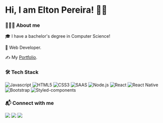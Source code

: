 # Hi, I am Elton Pereira! 👋🏾

### 👨🏾‍💻 About me

🎓 I have a bachelor's degree in Computer Science!

:vulcan_salute: Web Developer. 

:writing_hand: My [Portfolio](https://eltonpereira.dev/).


### 🛠 Tech Stack

![Javascript](https://img.shields.io/badge/JavaScript-323330?style=for-the-badge&logo=javascript&logoColor=F7DF1E)
![HTML5](https://img.shields.io/badge/HTML5-E34F26?style=for-the-badge&logo=html5&logoColor=white)
![CSS3](https://img.shields.io/badge/CSS3-1572B6?style=for-the-badge&logo=css3&logoColor=white)
![SAAS](https://img.shields.io/badge/Sass-CC6699?style=for-the-badge&logo=sass&logoColor=white)
![Node.js](https://img.shields.io/badge/Node.js-43853D?style=for-the-badge&logo=node.js&logoColor=white)
![React](https://img.shields.io/badge/React-20232A?style=for-the-badge&logo=react&logoColor=61DAFB)
![React Native](https://img.shields.io/badge/React_Native-20232A?style=for-the-badge&logo=react&logoColor=61DAFB)
![Bootstrap](https://img.shields.io/badge/Bootstrap-563D7C?style=for-the-badge&logo=bootstrap&logoColor=white)
![Styled-components](https://img.shields.io/badge/styled--components-DB7093?style=for-the-badge&logo=styled-components&logoColor=white)


### 📬 Connect with me

<a href="https://www.linkedin.com/in/eltton/" target="blank"><img src="https://img.shields.io/badge/eltton-0077B5?style=for-the-badge&logo=linkedin&logoColor=white" /></a>
<a href="https://www.instagram.com/eltonfx/" target="blank"><img src="https://img.shields.io/badge/eltonfx-E4405F?style=for-the-badge&logo=instagram&logoColor=white" /></a>
<a href="https://twitter.com/elton_pereira" target="blank"><img src="https://img.shields.io/badge/elton_pereira-1DA1F2?style=for-the-badge&logo=twitter&logoColor=white" /></a>

